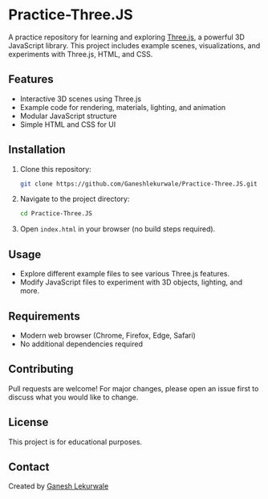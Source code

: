 # Practice-Three.JS

A practice repository for learning and exploring [Three.js](https://threejs.org/), a powerful 3D JavaScript library. This project includes example scenes, visualizations, and experiments with Three.js, HTML, and CSS.

## Features

- Interactive 3D scenes using Three.js
- Example code for rendering, materials, lighting, and animation
- Modular JavaScript structure
- Simple HTML and CSS for UI

## Installation

1. Clone this repository:
   ```bash
   git clone https://github.com/Ganeshlekurwale/Practice-Three.JS.git
   ```
2. Navigate to the project directory:
   ```bash
   cd Practice-Three.JS
   ```
3. Open `index.html` in your browser (no build steps required).

## Usage

- Explore different example files to see various Three.js features.
- Modify JavaScript files to experiment with 3D objects, lighting, and more.

## Requirements

- Modern web browser (Chrome, Firefox, Edge, Safari)
- No additional dependencies required

## Contributing

Pull requests are welcome! For major changes, please open an issue first to discuss what you would like to change.

## License

This project is for educational purposes.

## Contact

Created by [Ganesh Lekurwale](https://github.com/Ganeshlekurwale)
